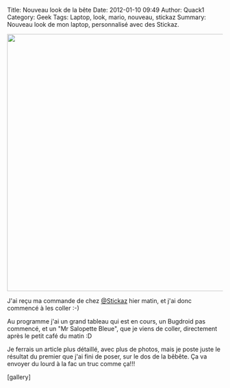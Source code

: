 Title: Nouveau look de la bête
Date: 2012-01-10 09:49
Author: Quack1
Category: Geek
Tags: Laptop, look, mario, nouveau, stickaz
Summary: Nouveau look de mon laptop, personnalisé avec des Stickaz.

<div align=center><a href="static/upload/stickaz1.jpg"><img src="static/upload/stickaz1.jpg" width="600" align=center /></a></div>

J'ai reçu ma commande de chez [@Stickaz][] hier matin, et j'ai donc
commencé à les coller :-)

Au programme j'ai un grand tableau qui est en cours, un Bugdroid pas commencé, et un "Mr Salopette Bleue", que je viens de coller, directement après le petit café du matin :D

Je ferrais un article plus détaillé, avec plus de photos, mais je poste juste le résultat du premier que j'ai fini de poser, sur le dos de la bêbête. Ça va envoyer du lourd à la fac un truc comme ça!!!

[gallery]

  [@Stickaz]: https://twitter.com/#!/stickaz "@Stickaz"
